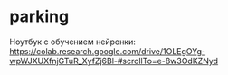 # parking


Ноутбук с обучением нейронки: 
  https://colab.research.google.com/drive/1OLEgOYg-wpWJXUXfnjGTuR_XyfZj6Bl-#scrollTo=e-8w3OdKZNyd
